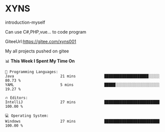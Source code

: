 # XYNS
introduction-myself

Can use C#,PHP,vue... to code program

GiteeUrl:https://gitee.com/xyns001

My all projects pushed on gitee

<!--START_SECTION:waka-->
📊 **This Week I Spent My Time On** 

```text
💬 Programming Languages: 
Java                     21 mins             ████████████████████░░░░░   80.73 % 
YAML                     5 mins              █████░░░░░░░░░░░░░░░░░░░░   19.27 % 

🔥 Editors: 
IntelliJ                 27 mins             █████████████████████████   100.00 % 

💻 Operating System: 
Windows                  27 mins             █████████████████████████   100.00 % 
```


<!--END_SECTION:waka-->
